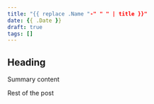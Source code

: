 ```yaml
---
title: "{{ replace .Name "-" " " | title }}"
date: {{ .Date }}
draft: true
tags: []
---
```


## Heading

Summary content

<!--more-->

Rest of the post

